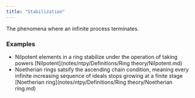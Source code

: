 ```yaml
---
title: "Stabilization"
---
```


The phenomena where an infinite process terminates.

### Examples
- Nilpotent elements in a ring stabilize under the operation of taking powers [Nilpotent](notes/ntpy/Definitions/Ring theory/Nilpotent.md)
- Noetherian rings satsify the ascending chain condition, meaning every infinite increasing sequence of ideals stops growing at a finite stage [Noetherian ring](notes/ntpy/Definitions/Ring theory/Noetherian ring.md)